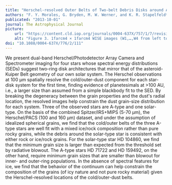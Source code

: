 ```yaml
---
title: "Herschel-resolved Outer Belts of Two-belt Debris Disks around A-type Stars: HD 70313, HD 71722, HD 159492, and F-type: HD 104860"
authors: "F. Y. Morales, G. Bryden, M. W. Werner, and K. R. Stapelfeldt"
publicated: "2013-10-01"
journal: The Astrophysical Journal
picture:
    url: "https://content.cld.iop.org/journals/0004-637X/757/1/7/revision1/apj439696f3_lr.gif"
    alt: "Figure 3. 1farcm4 × 1farcm4 WISE images (W1,…,W4 from left to right) in min–max linear scales of the four planet-bearing stars in Figure 2."
doi: "10.1088/0004-637X/776/2/111"
---
```

We present dual-band Herschel/Photodetector Array Camera and Spectrometer imaging for four stars whose spectral energy distributions (SEDs) suggest two-ring disk architectures that mirror that of the asteroid-Kuiper Belt geometry of our own solar system. The Herschel observations at 100 μm spatially resolve the cold/outer-dust component for each star-disk system for the first time, finding evidence of planetesimals at >100 AU, i.e., a larger size than assumed from a simple blackbody fit to the SED. By breaking the degeneracy between the grain properties and the dust's radial location, the resolved images help constrain the dust grain-size distribution for each system. Three of the observed stars are A-type and one solar-type. On the basis of the combined Spitzer/IRS+MIPS (5-70 μm), the Herschel/PACS (100 and 160 μm) dataset, and under the assumption of idealized spherical grains, we find that the cold/outer belts of the three A-type stars are well fit with a mixed ice/rock composition rather than pure rocky grains, while the debris around the solar-type star is consistent with either rock or ice/rock grains. For the solar-type star HD 104860, we find that the minimum grain size is larger than expected from the threshold set by radiative blowout. The A-type stars HD 71722 and HD 159492, on the other hand, require minimum grain sizes that are smaller than blowout for inner- and outer-ring populations. In the absence of spectral features for ice, we find that the behavior of the continuum can help constrain the composition of the grains (of icy nature and not pure rocky material) given the Herschel-resolved locations of the cold/outer-dust belts.
